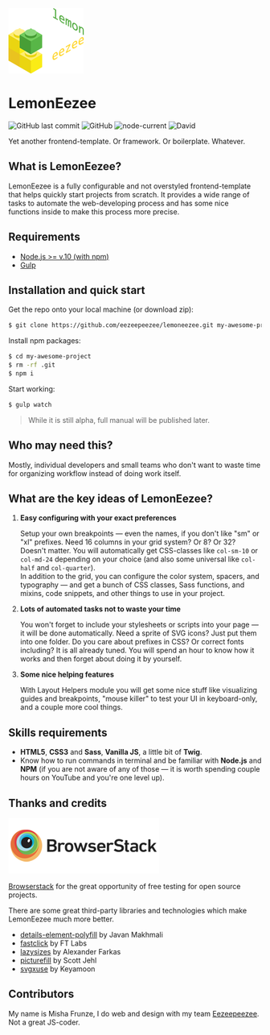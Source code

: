 ![LemonEezee frontend-template](https://raw.githubusercontent.com/eezeepeezee/lemoneezee/master/docs/src/logo_lemoneezee.png "LemonEezee frontend-template")

# LemonEezee

![GitHub last commit](https://img.shields.io/github/last-commit/eezeepeezee/lemoneezee)
![GitHub](https://img.shields.io/github/license/eezeepeezee/lemoneezee)
![node-current](https://img.shields.io/node/v/fs-extra)
![David](https://img.shields.io/david/dev/eezeepeezee/lemoneezee)


Yet another frontend-template. Or framework. Or boilerplate. Whatever.

## What is LemonEezee?

LemonEezee is a fully configurable and not overstyled frontend-template that helps quickly start projects from scratch. It provides a wide range of tasks to automate the web-developing process and has some nice functions inside to make this process more precise.

## Requirements

* [Node.js >= v.10 (with npm)](https://nodejs.org/en/)
* [Gulp](https://www.npmjs.com/package/gulp)


## Installation and quick start

Get the repo onto your local machine (or download zip):

```bash
$ git clone https://github.com/eezeepeezee/lemoneezee.git my-awesome-project
```

Install npm packages:

```bash
$ cd my-awesome-project
$ rm -rf .git
$ npm i
```

Start working:

```bash
$ gulp watch
```

> While it is still alpha, full manual will be published later.

## Who may need this?

Mostly, individual developers and small teams who don't want to waste time for organizing workflow instead of doing work itself.

## What are the key ideas of LemonEezee?

1. **Easy configuring with your exact preferences**

   Setup your own breakpoints — even the names, if you don't like "sm" or "xl" prefixes. Need 16 columns in your grid system? Or 8? Or 32? Doesn't matter. You will automatically get CSS-classes like `col-sm-10` or `col-md-24` depending on your choice (and also some universal like `col-half` and `col-quarter`).   
   In addition to the grid, you can configure the color system, spacers, and typography — and get a bunch of CSS classes, Sass functions, and mixins, code snippets, and other things to use in your project.

2. **Lots of automated tasks not to waste your time**

   You won't forget to include your stylesheets or scripts into your page — it will be done automatically. Need a sprite of SVG icons? Just put them into one folder. Do you care about prefixes in CSS? Or correct fonts including? It is all already tuned. You will spend an hour to know how it works and then forget about doing it by yourself.

3. **Some nice helping features**

   With Layout Helpers module you will get some nice stuff like visualizing guides and breakpoints, "mouse killer" to test your UI in keyboard-only, and a couple more cool things.

## Skills requirements

- **HTML5**, **CSS3** and **Sass**, **Vanilla JS**, a little bit of **Twig**.
- Know how to run commands in terminal and be familiar with **Node.js** and **NPM** (if you are not aware of any of those — it is worth spending couple hours on YouTube and you're one level up).

## Thanks and credits

![LemonEezee frontend-template](https://raw.githubusercontent.com/eezeepeezee/lemoneezee/master/docs/src/logo_browserstack.png "LemonEezee frontend-template")

[Browserstack](https://www.browserstack.com/) for the great opportunity of free testing for open source projects.

There are some great third-party libraries and technologies which make LemonEezee much more better. 

- [details-element-polyfill](https://github.com/javan/details-element-polyfill) by Javan Makhmali
- [fastclick](https://github.com/ftlabs/fastclick) by FT Labs
- [lazysizes](https://github.com/aFarkas/lazysizes) by Alexander Farkas
- [picturefill](https://github.com/scottjehl/picturefill) by Scott Jehl
- [svgxuse](https://github.com/Keyamoon/svgxuse) by Keyamoon

## Contributors

My name is Misha Frunze, I do web and design with my team [Eezeepeezee](https://eezeepeezee.ru). Not a great JS-coder.